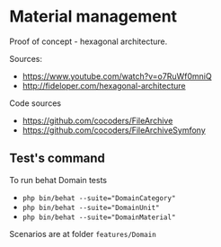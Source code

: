 Material management
=======

Proof of concept - hexagonal architecture.

Sources:
- https://www.youtube.com/watch?v=o7RuWf0mniQ
- http://fideloper.com/hexagonal-architecture

Code sources
- https://github.com/cocoders/FileArchive
- https://github.com/cocoders/FileArchiveSymfony

## Test's command

To run behat Domain tests

- ``php bin/behat --suite="DomainCategory"``
- ``php bin/behat --suite="DomainUnit"``
- ``php bin/behat --suite="DomainMaterial"``

Scenarios are at folder ``features/Domain``
